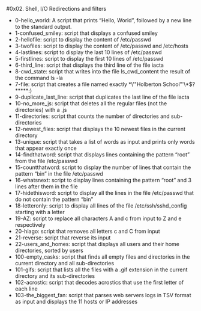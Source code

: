 #0x02. Shell, I/O Redirections and filters
* 0-hello_world: A script that prints “Hello, World”, followed by a new line to the standard output.
* 1-confused_smiley: script that displays a confused smiley
* 2-hellofile: script to display the content of /etc/passwd
* 3-twofiles: script to display the content of /etc/passwd and /etc/hosts
* 4-lastlines: script to display the last 10 lines of /etc/passwd
* 5-firstlines: script to display the first 10 lines of /etc/passwd
* 6-third_line: script that displays the third line of the file iacta
* 8-cwd_state: script that writes into the file ls_cwd_content the result of the command ls -la
* 7-file: script that creates a file named exactly \*\\'"Holberton School"\'\\*$\?\*\*\*\*\*:)
* 9-duplicate_last_line: script that duplicates the last line of the file iacta
* 10-no_more_js: script that deletes all the regular files (not the directories) with a .js
* 11-directories: script that counts the number of directories and sub-directories
* 12-newest_files: script that displays the 10 newest files in the current directory
* 13-unique: script that takes a list of words as input and prints only words that appear exactly once
* 14-findthatword: script that displays lines containing the pattern “root” from the file /etc/passwd
* 15-countthatword: script to display the number of lines that contain the pattern “bin” in the file /etc/passwd
* 16-whatsnext: script to display lines containing the pattern “root” and 3 lines after them in the file
* 17-hidethisword: script to display all the lines in the file /etc/passwd that do not contain the pattern “bin”
* 18-letteronly: script to display all lines of the file /etc/ssh/sshd_config starting with a letter
* 19-AZ: script to replace all characters A and c from input to Z and e respectively
* 20-hiago: script that removes all letters c and C from input
* 21-reverse: script that reverse its input
* 22-users_and_homes: script that displays all users and their home directories, sorted by users
* 100-empty_casks: script that finds all empty files and directories in the current directory and all sub-directories
* 101-gifs: script that lists all the files with a .gif extension in the current directory and its sub-directories
* 102-acrostic: script that decodes acrostics that use the first letter of each line
* 103-the_biggest_fan: script that parses web servers logs in TSV format as input and displays the 11 hosts or IP addresses

